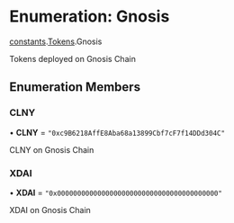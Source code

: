 # Enumeration: Gnosis

[constants](../modules/constants.md).[Tokens](../modules/constants.Tokens.md).Gnosis

Tokens deployed on Gnosis Chain

## Enumeration Members

### CLNY

• **CLNY** = ``"0xc9B6218AffE8Aba68a13899Cbf7cF7f14DDd304C"``

CLNY on Gnosis Chain

### XDAI

• **XDAI** = ``"0x0000000000000000000000000000000000000000"``

XDAI on Gnosis Chain
